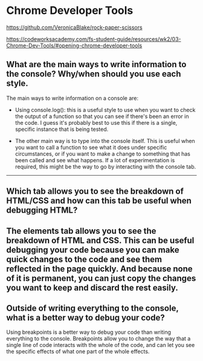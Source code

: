 # Chrome Developer Tools
https://github.com/VeronicaBlake/rock-paper-scissors


https://codeworksacademy.com/fs-student-guide/resources/wk2/03-Chrome-Dev-Tools/#opening-chrome-developer-tools
## What are the main ways to write information to the console? Why/when should you use each style.
The main ways to write information on a console are: 
- Using console.log(): this is a useful style to use when you want to check the output of a function so that you can see if there's been an error in the code. I guess it's probably best to use this if there is a single, specific instance that is being tested. 

- The other main way is to type into the console itself. This is useful when you want to call a function to see what it does under specific circumstances, or if you want to make a change to something that has been called and see what happens. If a lot of experimentation is required, this might be the way to go by interacting with the console tab. 

---

## Which tab allows you to see the breakdown of HTML/CSS and how can this tab be useful when debugging HTML?
The elements tab allows you to see the breakdown of HTML and CSS. This can be useful debugging your code because you can make quick changes to the code and see them reflected in the page quickly. And because none of it is permanent, you can just copy the changes you want to keep and discard the rest easily. 
---

## Outside of writing everything to the console, what is a better way to debug your code?
Using breakpoints is a better way to debug your code than writing everything to the console. Breakpoints allow you to change the way that a single line of code interacts with the whole of the code, and can let you see the specific effects of what one part of the whole effects. 
